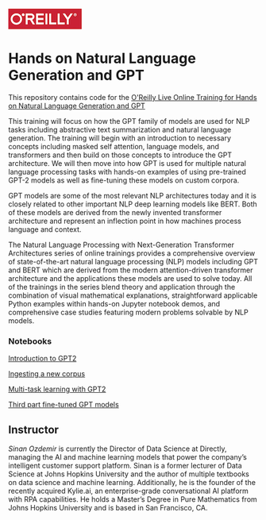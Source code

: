 ![oreilly-logo](images/oreilly.png)

# Hands on Natural Language Generation and GPT


This repository contains code for the [O'Reilly Live Online Training for Hands on Natural Language Generation and GPT](https://www.oreilly.com/live-events/hands-on-natural-language-generation-and-gpt/0636920061438/0636920061437/)

This training will focus on how the GPT family of models are used for NLP tasks including abstractive text summarization and natural language generation. The training will begin with an introduction to necessary concepts including masked self attention, language models, and transformers and then build on those concepts to introduce the GPT architecture. We will then move into how GPT is used for multiple natural language processing tasks with hands-on examples of using pre-trained GPT-2 models as well as fine-tuning these models on custom corpora.

GPT models are some of the most relevant NLP architectures today and it is closely related to other important NLP deep learning models like BERT. Both of these models are derived from the newly invented transformer architecture and represent an inflection point in how machines process language and context.

The Natural Language Processing with Next-Generation Transformer Architectures series of online trainings provides a comprehensive overview of state-of-the-art natural language processing (NLP) models including GPT and BERT which are derived from the modern attention-driven transformer architecture and the applications these models are used to solve today. All of the trainings in the series blend theory and application through the combination of visual mathematical explanations, straightforward applicable Python examples within hands-on Jupyter notebook demos, and comprehensive case studies featuring modern problems solvable by NLP models.

### Notebooks

[Introduction to GPT2](notebooks/Introduction_to_GPT.ipynb)

[Ingesting a new corpus](notebooks/Ingesting_New_Corpus.ipynb)

[Multi-task learning with GPT2](notebooks/GPT_Multi_Task_Learning.ipynb)

[Third part fine-tuned GPT models](notebooks/Third_Party_Models.ipynb)

## Instructor

*Sinan Ozdemir* is currently the Director of Data Science at Directly, managing the AI and machine learning models that power the company’s intelligent customer support platform. Sinan is a former lecturer of Data Science at Johns Hopkins University and the author of multiple textbooks on data science and machine learning. Additionally, he is the founder of the recently acquired Kylie.ai, an enterprise-grade conversational AI platform with RPA capabilities. He holds a Master’s Degree in Pure Mathematics from Johns Hopkins University and is based in San Francisco, CA.
